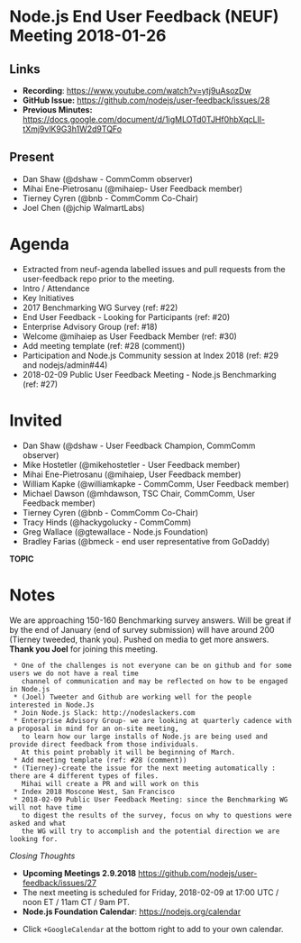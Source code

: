 # Node.js End User Feedback (NEUF) Meeting 2018-01-26

## Links

* **Recording**: https://www.youtube.com/watch?v=ytj9uAsozDw 
* **GitHub Issue:** https://github.com/nodejs/user-feedback/issues/28 
* **Previous Minutes:** https://docs.google.com/document/d/1igMLOTd0TJHf0hbXqcLIl-tXmj9vlK9G3h1W2d9TQFo

## Present

- Dan Shaw (@dshaw - CommComm observer)
- Mihai Ene-Pietrosanu (@mihaiep- User Feedback member)
- Tierney Cyren (@bnb - CommComm Co-Chair)
- Joel Chen (@jchip WalmartLabs)

# Agenda
* Extracted from neuf-agenda labelled issues and pull requests from the user-feedback repo prior to the meeting.
* Intro / Attendance
* Key Initiatives
* 2017 Benchmarking WG Survey (ref: #22)
* End User Feedback - Looking for Participants (ref: #20)
* Enterprise Advisory Group (ref: #18)
* Welcome @mihaiep as User Feedback Member (ref: #30)
* Add meeting template (ref: #28 (comment))
* Participation and Node.js Community session at Index 2018 (ref: #29 and nodejs/admin#44)
* 2018-02-09 Public User Feedback Meeting - Node.js Benchmarking (ref: #27)

# Invited
   * Dan Shaw (@dshaw - User Feedback Champion, CommComm observer)
   * Mike Hostetler (@mikehostetler - User Feedback member)
   * Mihai Ene-Pietrosanu (@mihaiep, User Feedback member)
   * William Kapke (@williamkapke - CommComm, User Feedback member)
   * Michael Dawson (@mhdawson, TSC Chair, CommComm, User Feedback member)
   * Tierney Cyren (@bnb - CommComm Co-Chair)
   * Tracy Hinds (@hackygolucky - CommComm)
   * Greg Wallace (@gtewallace - Node.js Foundation)
   * Bradley Farias (@bmeck - end user representative from GoDaddy)

**TOPIC**
# Notes
We are approaching 150-160 Benchmarking survey answers. Will be great if by the end of January (end of survey submission) 
will have around 200 (Tierney tweeded, thank you). Pushed on media to get more answers.   
**Thank you Joel** for joining this meeting.

     * One of the challenges is not everyone can be on github and for some users we do not have a real time 
       channel of communication and may be reflected on how to be engaged in Node.js
     * (Joel) Tweeter and Github are working well for the people interested in Node.Js  
     * Join Node.js Slack: http://nodeslackers.com 
     * Enterprise Advisory Group- we are looking at quarterly cadence with a proposal in mind for an on-site meeting,
       to learn how our large installs of Node.js are being used and provide direct feedback from those individuals.
       At this point probably it will be beginning of March.
     * Add meeting template (ref: #28 (comment))  
     * (Tierney)-create the issue for the next meeting automatically : there are 4 different types of files.
       Mihai will create a PR and will work on this 
     * Index 2018 Moscone West, San Francisco
     * 2018-02-09 Public User Feedback Meeting: since the Benchmarking WG will not have time 
       to digest the results of the survey, focus on why to questions were asked and what 
       the WG will try to accomplish and the potential direction we are looking for.  

*Closing Thoughts*

* **Upcoming Meetings 2.9.2018** https://github.com/nodejs/user-feedback/issues/27 
* The next meeting is scheduled for Friday, 2018-02-09 at 17:00 UTC / noon ET / 11am CT / 9am PT.
* **Node.js Foundation Calendar**: https://nodejs.org/calendar
 - Click `+GoogleCalendar` at the bottom right to add to your own calendar.
 
